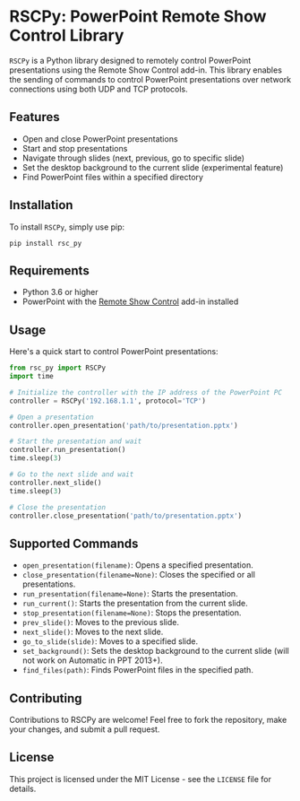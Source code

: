 # RSCPy: PowerPoint Remote Show Control Library

`RSCPy` is a Python library designed to remotely control PowerPoint presentations using the Remote Show Control add-in. This library enables the sending of commands to control PowerPoint presentations over network connections using both UDP and TCP protocols.

## Features

- Open and close PowerPoint presentations
- Start and stop presentations
- Navigate through slides (next, previous, go to specific slide)
- Set the desktop background to the current slide (experimental feature)
- Find PowerPoint files within a specified directory

## Installation

To install `RSCPy`, simply use pip:

```pip install rsc_py```

## Requirements

- Python 3.6 or higher
- PowerPoint with the [Remote Show Control](https://www.irisdown.co.uk/rsc.html) add-in installed

## Usage

Here's a quick start to control PowerPoint presentations:

```python
from rsc_py import RSCPy
import time

# Initialize the controller with the IP address of the PowerPoint PC
controller = RSCPy('192.168.1.1', protocol='TCP')

# Open a presentation
controller.open_presentation('path/to/presentation.pptx')

# Start the presentation and wait
controller.run_presentation()
time.sleep(3)

# Go to the next slide and wait
controller.next_slide()
time.sleep(3)

# Close the presentation
controller.close_presentation('path/to/presentation.pptx')
```

## Supported Commands
- ```open_presentation(filename)```: Opens a specified presentation.
- ```close_presentation(filename=None)```: Closes the specified or all presentations.
- ```run_presentation(filename=None)```: Starts the presentation.
- ```run_current()```: Starts the presentation from the current slide.
- ```stop_presentation(filename=None)```: Stops the presentation.
- ```prev_slide()```: Moves to the previous slide.
- ```next_slide()```: Moves to the next slide.
- ```go_to_slide(slide)```: Moves to a specified slide.
- ```set_background()```: Sets the desktop background to the current slide (will not work on Automatic in PPT 2013+).
- ```find_files(path)```: Finds PowerPoint files in the specified path.

## Contributing
Contributions to RSCPy are welcome! Feel free to fork the repository, make your changes, and submit a pull request.

## License
This project is licensed under the MIT License - see the `LICENSE` file for details.